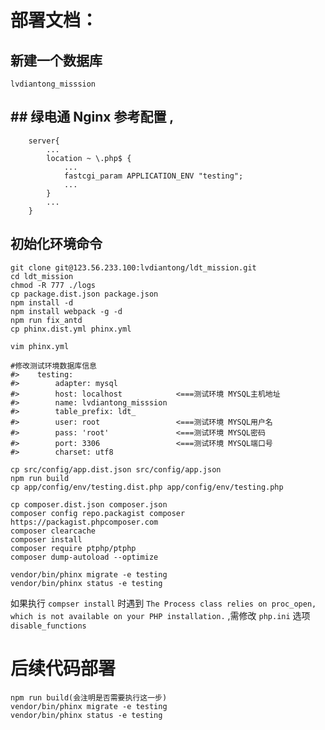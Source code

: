 # 部署文档：

## 新建一个数据库

    lvdiantong_misssion

##  ##  绿电通 Nginx 参考配置 ,
    
        server{
            ...
            location ~ \.php$ {
                ...
                fastcgi_param APPLICATION_ENV "testing";
                ...
            }
            ...
        }


## 初始化环境命令

    git clone git@123.56.233.100:lvdiantong/ldt_mission.git
    cd ldt_mission
    chmod -R 777 ./logs
    cp package.dist.json package.json
    npm install -d
    npm install webpack -g -d
    npm run fix_antd
    cp phinx.dist.yml phinx.yml
    
    vim phinx.yml  
    
    #修改测试环境数据库信息
    #>    testing:
    #>        adapter: mysql
    #>        host: localhost            <===测试环境 MYSQL主机地址
    #>        name: lvdiantong_misssion
    #>        table_prefix: ldt_
    #>        user: root                 <===测试环境 MYSQL用户名 
    #>        pass: 'root'               <===测试环境 MYSQL密码
    #>        port: 3306                 <===测试环境 MYSQL端口号
    #>        charset: utf8

    cp src/config/app.dist.json src/config/app.json
    npm run build
    cp app/config/env/testing.dist.php app/config/env/testing.php
    
    cp composer.dist.json composer.json
    composer config repo.packagist composer https://packagist.phpcomposer.com
    composer clearcache
    composer install
    composer require ptphp/ptphp
    composer dump-autoload --optimize
    
    vendor/bin/phinx migrate -e testing
    vendor/bin/phinx status -e testing

如果执行  `compser install` 时遇到 `The Process class relies on proc_open, which is not available on your PHP installation.` ,需修改 `php.ini` 选项 `disable_functions`


# 后续代码部署
    
    npm run build(会注明是否需要执行这一步)
    vendor/bin/phinx migrate -e testing
    vendor/bin/phinx status -e testing
